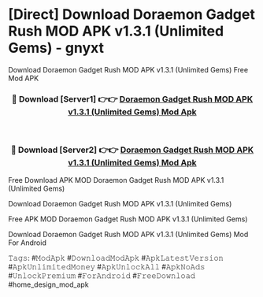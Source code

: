 # [Direct] Download Doraemon Gadget Rush MOD APK v1.3.1 (Unlimited Gems) - gnyxt
Download Doraemon Gadget Rush MOD APK v1.3.1 (Unlimited Gems) Free Mod APK

<div align="center">
<h3>🔴 Download [Server1] 👉👉 <a href="https://apk-comot.site?title=Doraemon_Gadget_Rush_MOD_APK_v1.3.1_(Unlimited_Gems)">Doraemon Gadget Rush MOD APK v1.3.1 (Unlimited Gems) Mod Apk</a></h3><br>

<h3>🔴 Download [Server2] 👉👉 <a href="https://apk-comot.site?title=Doraemon_Gadget_Rush_MOD_APK_v1.3.1_(Unlimited_Gems)">Doraemon Gadget Rush MOD APK v1.3.1 (Unlimited Gems) Mod Apk</a></h3>
</div>


Free Download APK MOD Doraemon Gadget Rush MOD APK v1.3.1 (Unlimited Gems)

Download Doraemon Gadget Rush MOD APK v1.3.1 (Unlimited Gems) 

Free APK MOD Doraemon Gadget Rush MOD APK v1.3.1 (Unlimited Gems) 

Download Doraemon Gadget Rush MOD APK v1.3.1 (Unlimited Gems) Mod For Android

𝚃𝚊𝚐𝚜: #𝙼𝚘𝚍𝙰𝚙𝚔 #𝙳𝚘𝚠𝚗𝚕𝚘𝚊𝚍𝙼𝚘𝚍𝙰𝚙𝚔 #𝙰𝚙𝚔𝙻𝚊𝚝𝚎𝚜𝚝𝚅𝚎𝚛𝚜𝚒𝚘𝚗 #𝙰𝚙𝚔𝚄𝚗𝚕𝚒𝚖𝚒𝚝𝚎𝚍𝙼𝚘𝚗𝚎𝚢 #𝙰𝚙𝚔𝚄𝚗𝚕𝚘𝚌𝚔𝙰𝚕𝚕 #𝙰𝚙𝚔𝙽𝚘𝙰𝚍𝚜 #𝚄𝚗𝚕𝚘𝚌𝚔𝙿𝚛𝚎𝚖𝚒𝚞𝚖 #𝙵𝚘𝚛𝙰𝚗𝚍𝚛𝚘𝚒𝚍 #𝙵𝚛𝚎𝚎𝙳𝚘𝚠𝚗𝚕𝚘𝚊𝚍 #home_design_mod_apk